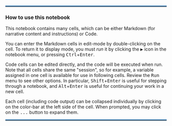 <div class="alert alert-block alert-info">
<hr style="border-top: 3px solid steelblue; margin-top: 1px; margin-bottom: 1px" />

### How to use this notebook

This notebook contains many cells, which can be either Markdown (for narrative content and instructions) or Code.

You can enter the Markdown cells in edit-mode by double-clicking on the cell. To return it to display mode, you must *run* it by clicking the <kbd>▶</kbd> icon in the notebook menu, or pressing <kbd>Ctrl</kbd>+<kbd>Enter</kbd>.

Code cells can be edited directly, and the code will be executed when run. Note that all cells share the same "session", so for example, a variable assigned in one cell is available for use in following cells. Review the <kbd><kbd>Run</kbd></kbd> menu to see other options. In particular, <kbd>Shift</kbd>+<kbd>Enter</kbd> is useful for stepping through a notebook, and <kbd>Alt</kbd>+<kbd>Enter</kbd> is useful for continuing your work in a new cell.

Each cell (including code output) can be collapsed individually by clicking on the color-bar at the left side of the cell. When prompted, you may click on the <kbd>...</kbd> button to expand them.

<hr style="border-top: 3px solid steelblue; margin-top: 1px; margin-bottom: 1px" />
</div>
